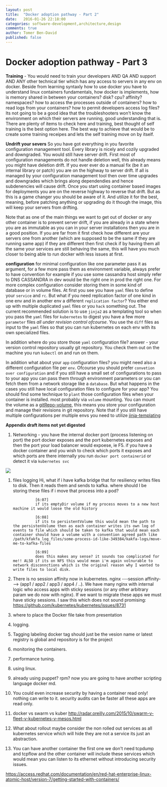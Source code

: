 ```yaml
---
layout: post
title:  "Docker adoption pathway - Part 2"
date:   2016-01-26 22:18:00
categories: software-development,architecture,design
comments: true
author: Tomer Ben-David
published: false
---
```

# Docker adoption pathway - Part 3

**Training** - You would need to train your developers AND QA AND support AND ANY other technical tier which has any access to servers in any env on docker.  Beside from learning syntaxly how to use docker you have to understand linux containers fundamentals, how docker is implements, how is memory shared in between your containers? disk? cpu? affinity? namespaces? how to access the processes outside of containers? how to read logs from your containers? how to permit developers access log files? Its not going to be a good idea that the troubleshooters won't know the environment on which their servers are running, good understanding that is.   There are plenty of items to check here and training, best thought of self training is the best option here.  The best way to achieve that would be to create some training receipes and lets the self training move on by itself.

**Undrift your severs** So you have got everything in you favorite configuration management tool.  Every library is nicely and cozily upgraded and downgraded.  You would still have server drift.  First most of configuration managements do not handle deletion well, this already means you might have deletion drift.  If you ever ever do a manual fix (be it an internal library or patch) you are on the highway to server drift.  If all is managed by your configuration management tool then over time upgrades and downgrades which brings along dependendies and hence subdenencies will cause drift.  Once you start using container based images for deployments you are on the reverse highway to reverse that drift.  But as this is a game changer you should be aware of it.  And utilize it for the best, meaning, before patching anything or upgrading do it though the image, this will keep your servers from drifting.   

Note that as one of the main things we want to get out of docker or any other container is to prevent server drift, if you are already in a state where you are as immutable as you can in your server installations then you are in a good position.  If you are far from it first check how different are your servers one from another (which are supposed to be the same if they are running same app) if they are different then first check if by having them all the same your services are still behaving the same, this will have you much closer to being able to run docker with less issues at first.


**configuration** for minimal configuration like one parameter pass it as argument, for a few more pass them as environment variable, always prefer to have convention for example if you use some cassandra host simply refer to DNS CASSANDRA in dev would be the right one in prod the right one.  For more complex configuration consider storing them in some kind of database or in volume files.  At first you see you have `yaml` files to define your `service` and `rc`.  But what if you need replication factor of one kind in one env and in another env a different `replication factor`?  You either end up with multiple duplicated `yaml` files or you `hack` something out.  The current recommended solution is to use `jinja2` as a templating tool so when you pass the `yaml` files for `kubernetes` to digest you have a few more `parameter` files *all under revision control ofcourse*.  You use the `diff` files as input to the `yaml` files so that you can run kubernetes on each env with its own specialized files. 

In addition where do you store those `yaml` configuration file? answer - your version control repository usually git repository.  You check them out on the machine you run `kubectl` on and run on them.

In addition what about your `app` configuration files? you might need also a different configuration file per `env`.  Ofcourse you should prefer `convetion over configuration` and if you still have a small set of configurations to pass to your app you can pass them through environment parameters or you can fetch them from a network storage like a `database`.  But what happens in the cases you still have local configuration files to configure for your app?  You should find some technique to `plant` those configuration files when your container is installed.  most probably via `volume` mounting.  You can mount the volume as a [gitRepo-volume](https://github.com/kubernetes/kubernetes/blob/master/docs/user-guide/volumes.md#gitrepo), this means you store your configuration and manage their revisions in git repository.  Note that if you still have multiple configurations per multiple envs you need to utilize [jinja-templating][jinja-link]
 


**Appendix draft items not yet digested**
1. Networking - you have the internal docker port (process listening on port) the port docker exposes and the port kubernetes exposes and then the port your load balancer would expoese, ie F5.  if you have a docker container and you wish to check which ports it exposes and which ports are there internally you run `docker port containerid` or detect it via `kubernetes svc`



<img src="https://docs.google.com/drawings/d/1A3tDVCQf4LuPURHPgRrrBxEQhGgyDn69I_eE0mkQTao/pub?w=475&amp;h=336">

  
1. files logging Hi, what if i have kafka bridge that for resiliency writes files to disk.  Then it reads them and sends to kafka.  where should I be storing these files if i move that process into a pod?
                 
                 ​[6:07] 
                 if its emptyDir volume if my process moves to a new host machine it would loose the old history
                 
                 ​[6:08] 
                 if its to persistentVolume this would mean the path to the persistenVolume then as each container writes its own log of events to file which should be taken to kafka that would mean each container should have a volume with a convention agreed path like /path/kfakfa_log_files/some-process-id-like-349384/kakfa-logs/move-me-to-kafka-files
                 
                 ​[6:09] 
                 does this makes any sense? it sounds too complicated for me!! ALSO if its on NFS this would mean i'm again volnurable to network disconnctions which is the original reason why I wanted to write files to local disk.
1. There is no session affinity now in kubernetes.   nginx ---session affinity---> (app1 / app2 / app3 / app4 / ..).  We have many nginx with internal logic who access apps with sticky sessions (or any other arbitrary param we do now with nginx).  If we want to migrate these apps we must have sticky sessions.  I saw this which does not sound promising: https://github.com/kubernetes/kubernetes/issues/8731                   
1. where to place the Docker file take from presentation
2. logging.
3. Tagging labeling docker tag should just be the vesion name or latest registry is global and repository is for the project
4. monitoring the containers.
5. performance tuning.
6. using linux.
7. already using puppet? rpm? now you are going to have another scripting language docker md.
8. You could even increase security by having a container read only! nothing can write to it.  security audits can be faster all these apps are read only.
9. docker vs swarm vs kuber http://radar.oreilly.com/2015/10/swarm-v-fleet-v-kubernetes-v-mesos.html
10. What about rollout maybe consider the non rolled out services as all kubernetes service which will hide they are not a service its just an abstraction.
11. You can have another container the first one we don't need tcpdump and tcpflow and the other container will include these services which would mean you can listen to its ethernet without introducing security issues.


https://access.redhat.com/documentation/en/red-hat-enterprise-linux-atomic-host/version-7/getting-started-with-containers/

  [jinja-link]: http://jinja.pocoo.org/docs/dev/